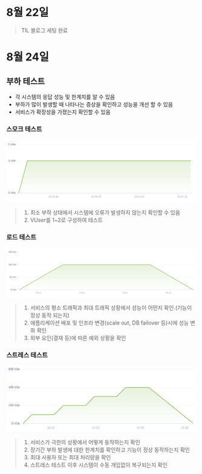 # 8월 22일
>TIL 블로그 세팅 완료

# 8월 24일
## 부하 테스트
- 각 시스템의 응답 성능 및 한계치를 알 수 있음
- 부하가 많이 발생할 때 나타나는 증상을 확인하고 성능을 개선 할 수 있음
- 서비스가 확장성을 가졌는지 확인할 수 있음

### 스모크 테스트
![smoke_test.png](/Images/2022.08/smoke_test.png)
> 1. 최소 부하 상태에서 시스템에 오류가 발생하지 않는지 확인할 수 있음
> 2. VUser를 1~2로 구성하여 테스트

### 로드 테스트
![load_test.png](/Images/2022.08/load_test.png)
> 1. 서비스의 평소 트래픽과 최대 트래픽 상황에서 성능이 어떤지 확인.(기능이 정상 동작 되는지)
> 2. 애플리케이션 배포 및 인프라 변경(scale out, DB failover 등)시에 성능 변화 확인
> 3. 외부 요인(결재 등)에 따른 예외 상황을 확인

### 스트레스 테스트
![stress_test.png](/Images/2022.08/stress_test.png)
> 1. 서비스가 극한의 상황에서 어떻게 동작하는지 확인
> 2. 장기간 부하 발생에 대한 한계치를 확인하고 기능이 정상 동작하는지 확인
> 3. 최대 사용자 또는 최대 처리량을 확인
> 4. 스트레스 테스트 이후 시스템이 수동 개입없이 복구되는지 확인
